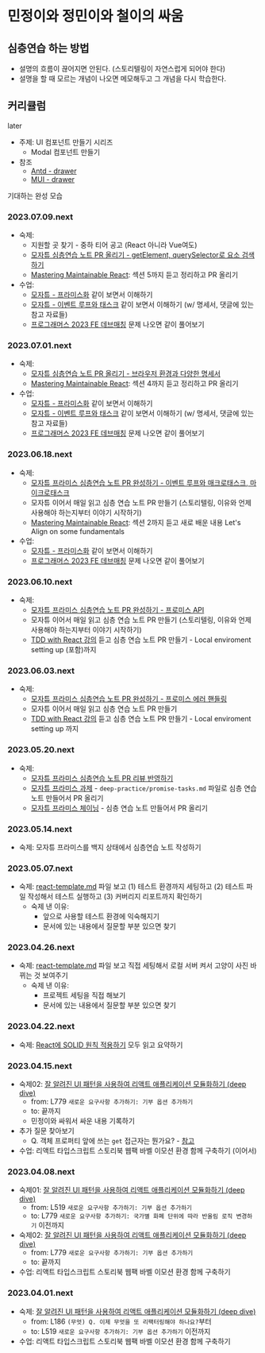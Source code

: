 # 민정이와 정민이와 철이의 싸움

## 심층연습 하는 방법

- 설명의 흐름이 끊어지면 안된다. (스토리텔링이 자연스럽게 되어야 한다)
- 설명을 할 때 모르는 개념이 나오면 메모해두고 그 개념을 다시 학습한다.

## 커리큘럼

later

- 주제: UI 컴포넌트 만들기 시리즈
  - Modal 컴포넌트 만들기
- 참조
  - [Antd - drawer](https://ant.design/components/drawer)
  - [MUI - drawer](https://mui.com/material-ui/react-drawer/)

기대하는 완성 모습

### 2023.07.09.next

- 숙제:
  - 지원할 곳 찾기 - 중하 티어 공고 (React 아니라 Vue여도)
  - [모자튜 심층연습 노트 PR 올리기 - getElement, querySelector로 요소 검색하기](https://ko.javascript.info/searching-elements-dom)
  - [Mastering Maintainable React](https://www.udemy.com/course/mastering-maintainable-react/): 섹션 5까지 듣고 정리하고 PR 올리기
- 수업:
  - [모자튜 - 프라미스화](https://ko.javascript.info/promisify) 같이 보면서 이해하기
  - [모자튜 - 이벤트 루프와 태스크](https://ko.javascript.info/event-loop#ref-59) 같이 보면서 이해하기 (w/ 명세서, 댓글에 있는 참고 자료들)
  - [프로그래머스 2023 FE 데브매칭](https://career.programmers.co.kr/competitions/3387) 문제 나오면 같이 풀어보기

### 2023.07.01.next

- 숙제:
  - [모자튜 심층연습 노트 PR 올리기 - 브라우저 환경과 다양한 명세서](https://ko.javascript.info/browser-environment)
  - [Mastering Maintainable React](https://www.udemy.com/course/mastering-maintainable-react/): 섹션 4까지 듣고 정리하고 PR 올리기
- 수업:
  - [모자튜 - 프라미스화](https://ko.javascript.info/promisify) 같이 보면서 이해하기
  - [모자튜 - 이벤트 루프와 태스크](https://ko.javascript.info/event-loop#ref-59) 같이 보면서 이해하기 (w/ 명세서, 댓글에 있는 참고 자료들)
  - [프로그래머스 2023 FE 데브매칭](https://career.programmers.co.kr/competitions/3387) 문제 나오면 같이 풀어보기

### 2023.06.18.next

- 숙제:
  - [모자튜 프라미스 심층연습 노트 PR 완성하기 - 이벤트 루프와 매크로태스크, 마이크로태스크](https://ko.javascript.info/event-loop)
  - 모자튜 이어서 매일 읽고 심층 연습 노트 PR 만들기 (스토리텔링, 이유와 언제 사용해야 하는지부터 이야기 시작하기)
  - [Mastering Maintainable React](https://www.udemy.com/course/mastering-maintainable-react/): 섹션 2까지 듣고 새로 배운 내용 Let's Align on some fundamentals
- 수업:
  - [모자튜 - 프라미스화](https://ko.javascript.info/promisify) 같이 보면서 이해하기
  - [프로그래머스 2023 FE 데브매칭](https://career.programmers.co.kr/competitions/3387) 문제 나오면 같이 풀어보기

### 2023.06.10.next

- 숙제:
  - [모자튜 프라미스 심층연습 노트 PR 완성하기 - 프로미스 API](https://ko.javascript.info/promise-api)
  - 모자튜 이어서 매일 읽고 심층 연습 노트 PR 만들기 (스토리텔링, 이유와 언제 사용해야 하는지부터 이야기 시작하기)
  - [TDD with React 강의](https://icodeit.thinkific.com/courses/test-driven-development-with-react) 듣고 심층 연습 노트 PR 만들기 - Local enviroment setting up (포함)까지

### 2023.06.03.next

- 숙제:
  - [모자튜 프라미스 심층연습 노트 PR 완성하기 - 프로미스 에러 핸들링](https://github.com/ono212/rumicube/pull/4#event-9417792039)
  - 모자튜 이어서 매일 읽고 심층 연습 노트 PR 만들기
  - [TDD with React 강의](https://icodeit.thinkific.com/courses/test-driven-development-with-react) 듣고 심층 연습 노트 PR 만들기 - Local enviroment setting up 까지

### 2023.05.20.next

- 숙제:
  - [모자튜 프라미스 심층연습 노트 PR 리뷰 반영하기](https://github.com/ono212/rumicube/pull/1)
  - [모자튜 프라미스 과제](https://ko.javascript.info/promise-basics#tasks) - `deep-practice/promise-tasks.md` 파일로 심층 연습 노트 만들어서 PR 올리기
  - [모자튜 프라미스 체이닝](https://ko.javascript.info/promise-chaining) - 심층 연습 노트 만들어서 PR 올리기

### 2023.05.14.next

- 숙제: 모자튜 프라미스를 백지 상태에서 심층연습 노트 작성하기

### 2023.05.07.next

- 숙제: [react-template.md](./project-setting/react-template.md) 파일 보고 (1) 테스트 환경까지 세팅하고 (2) 테스트 파일 작성해서 테스트 실행하고 (3) 커버리지 리포트까지 확인하기
  - 숙제 낸 이유:
    - 앞으로 사용할 테스트 환경에 익숙해지기
    - 문서에 있는 내용에서 질문할 부분 있으면 찾기

### 2023.04.26.next

- 숙제: [react-template.md](./project-setting/react-template.md) 파일 보고 직접 세팅해서 로컬 서버 켜서 고양이 사진 바뀌는 것 보여주기
  - 숙제 낸 이유:
    - 프로젝트 세팅을 직접 해보기
    - 문서에 있는 내용에서 질문할 부분 있으면 찾기

### 2023.04.22.next

- 숙제: [React에 SOLID 원칙 적용하기](https://dev-boku.tistory.com/entry/%EB%B2%88%EC%97%AD-React%EC%97%90-SOLID-%EC%9B%90%EC%B9%99-%EC%A0%81%EC%9A%A9%ED%95%98%EA%B8%B0) 모두 읽고 요약하기

### 2023.04.15.next

- 숙제02: [잘 알려진 UI 패턴을 사용하여 리액트 애플리케이션 모듈화하기 (deep dive)](./react/architecture-with-ui-patterns.md)
  - from: L779 `새로운 요구사항 추가하기: 기부 옵션 추가하기`
  - to: 끝까지
  - 민정이와 싸워서 싸운 내용 기록하기
- 추가 질문 찾아보기
  - Q. 객체 프로퍼티 앞에 쓰는 `get` 접근자는 뭔가요? - [참고](https://ko.javascript.info/property-accessors)
- 수업: 리액트 타입스크립트 스토리북 웹팩 바벨 이모션 환경 함께 구축하기 (이어서)

### 2023.04.08.next

- 숙제01: [잘 알려진 UI 패턴을 사용하여 리액트 애플리케이션 모듈화하기 (deep dive)](./react/architecture-with-ui-patterns.md)
  - from: L519 `새로운 요구사항 추가하기: 기부 옵션 추가하기`
  - to: L779 `새로운 요구사항 추가하기: 국가별 화폐 단위에 따라 반올림 로직 변경하기` 이전까지
- 숙제02: [잘 알려진 UI 패턴을 사용하여 리액트 애플리케이션 모듈화하기 (deep dive)](./react/architecture-with-ui-patterns.md)
  - from: L779 `새로운 요구사항 추가하기: 기부 옵션 추가하기`
  - to: 끝까지
- 수업: 리액트 타입스크립트 스토리북 웹팩 바벨 이모션 환경 함께 구축하기

### 2023.04.01.next

- 숙제: [잘 알려진 UI 패턴을 사용하여 리액트 애플리케이션 모듈화하기 (deep dive)](./react/architecture-with-ui-patterns.md)
  - from: L186 `(무엇) Q. 이제 무엇을 또 리팩터링해야 하나요?`부터
  - to: L519 `새로운 요구사항 추가하기: 기부 옵션 추가하기` 이전까지
- 수업: 리액트 타입스크립트 스토리북 웹팩 바벨 이모션 환경 함께 구축하기
